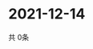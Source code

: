 # 2021-12-14
  共 0条

  <!-- BEGIN -->
  <!-- 最后更新时间Tue Dec 14 2021 04:05:13 GMT+0000 (Coordinated Universal Time) -->
  
  <!-- END -->
  
  